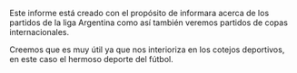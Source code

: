 Este informe está creado con el propósito de informara acerca de los partidos de la liga Argentina 
como así también veremos partidos de copas internacionales.

Creemos que es muy útil ya que nos interioriza en los cotejos deportivos, en este caso el hermoso deporte del fútbol.

